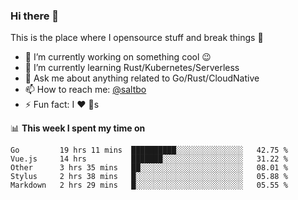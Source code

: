 ### Hi there 👋
This is the place where I opensource stuff and break things :rofl:

- 🔭 I’m currently working on something cool :wink:
- 🌱 I’m currently learning Rust/Kubernetes/Serverless
- 💬 Ask me about anything related to Go/Rust/CloudNative
- 📫 How to reach me: [@saltbo](https://twitter.com/saltbobx)
- ⚡ Fun fact: I :heart: :dog:s

📊 **This week I spent my time on**
<!--START_SECTION:waka-->
```text
Go         19 hrs 11 mins  ██████████░░░░░░░░░░░░░░░   42.75 % 
Vue.js     14 hrs          ███████░░░░░░░░░░░░░░░░░░   31.22 % 
Other      3 hrs 35 mins   ██░░░░░░░░░░░░░░░░░░░░░░░   08.01 % 
Stylus     2 hrs 38 mins   █░░░░░░░░░░░░░░░░░░░░░░░░   05.88 % 
Markdown   2 hrs 29 mins   █░░░░░░░░░░░░░░░░░░░░░░░░   05.55 %
```
<!--END_SECTION:waka-->
